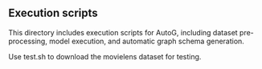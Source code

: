 ## Execution scripts

This directory includes execution scripts for AutoG, including dataset pre-processing, model execution, and automatic graph schema generation.

Use test.sh to download the movielens dataset for testing.